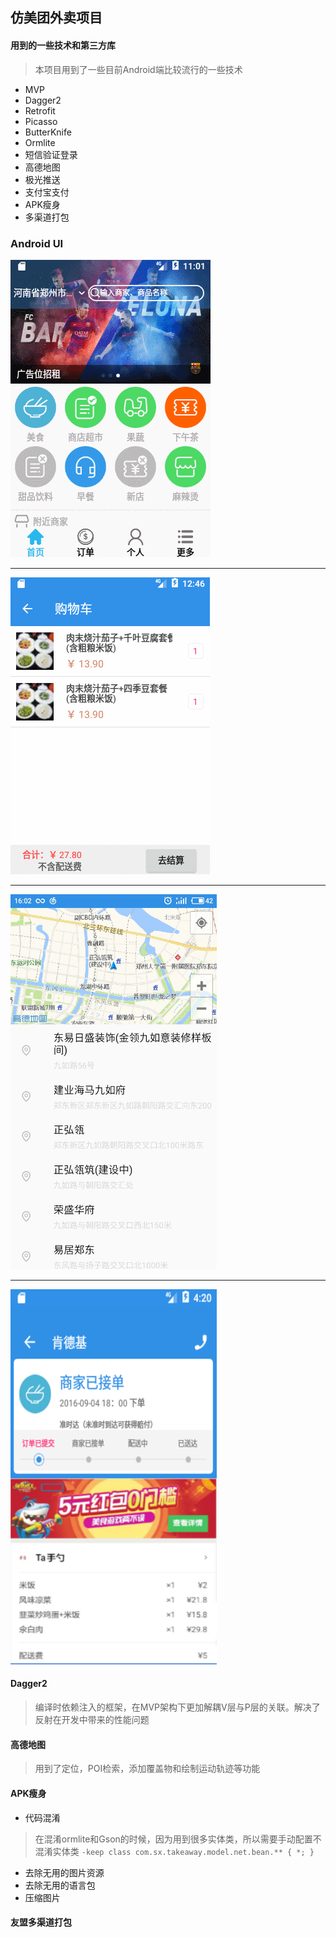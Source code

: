 ## 仿美团外卖项目

#### 用到的一些技术和第三方库
> 本项目用到了一些目前Android端比较流行的一些技术
* MVP
* Dagger2
* Retrofit
* Picasso
* ButterKnife
* Ormlite
* 短信验证登录
* 高德地图
* 极光推送
* 支付宝支付
* APK瘦身
* 多渠道打包

### Android UI


<img src="/gif/1.gif"/>

---

<img src="/gif/2.gif"/>

---
<img src="/gif/2.jpg" width="330px" height="600px"/>

---
<img src="/gif/3.png" width="330px" height="600px"/>

#### Dagger2
> 编译时依赖注入的框架，在MVP架构下更加解耦V层与P层的关联。解决了反射在开发中带来的性能问题

#### 高德地图
> 用到了定位，POI检索，添加覆盖物和绘制运动轨迹等功能

#### APK瘦身
* 代码混淆
> 在混淆ormlite和Gson的时候，因为用到很多实体类，所以需要手动配置不混淆实体类
> `-keep class com.sx.takeaway.model.net.bean.** { *; }`
* 去除无用的图片资源
* 去除无用的语言包
* 压缩图片

#### 友盟多渠道打包
